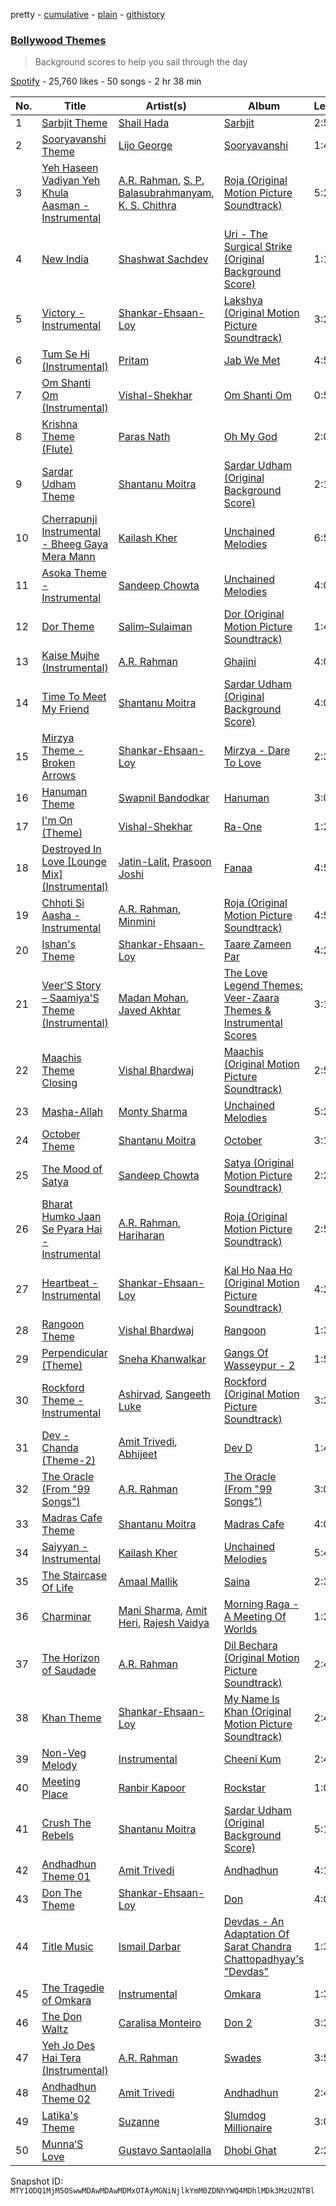 pretty - [cumulative](/playlists/cumulative/37i9dQZF1DWVIEXqkZKKXl.md) - [plain](/playlists/plain/37i9dQZF1DWVIEXqkZKKXl) - [githistory](https://github.githistory.xyz/mackorone/spotify-playlist-archive/blob/main/playlists/plain/37i9dQZF1DWVIEXqkZKKXl)

### [Bollywood Themes](https://open.spotify.com/playlist/37i9dQZF1DWVIEXqkZKKXl)

> Background scores to help you sail through the day

[Spotify](https://open.spotify.com/user/spotify) - 25,760 likes - 50 songs - 2 hr 38 min

| No. | Title | Artist(s) | Album | Length |
|---|---|---|---|---|
| 1 | [Sarbjit Theme](https://open.spotify.com/track/7i6ISlTSvgYFZFy7d9o8fO) | [Shail Hada](https://open.spotify.com/artist/73oabrcxZFkgjgeJBP5uJC) | [Sarbjit](https://open.spotify.com/album/3gFdzTRV0jUP8da5miEWyU) | 2:56 |
| 2 | [Sooryavanshi Theme](https://open.spotify.com/track/0hSi45TIuuUrmaw0GvQWDM) | [Lijo George](https://open.spotify.com/artist/4VS3XraXs2LRsowQnQ7VFh) | [Sooryavanshi](https://open.spotify.com/album/0YByaovkfVAZ9V9XEaIMdT) | 1:48 |
| 3 | [Yeh Haseen Vadiyan Yeh Khula Aasman \- Instrumental](https://open.spotify.com/track/68DE17nfr7aDHWzI4flDAh) | [A.R\. Rahman](https://open.spotify.com/artist/1mYsTxnqsietFxj1OgoGbG), [S\. P\. Balasubrahmanyam](https://open.spotify.com/artist/2ae6PxICSOZHvjqiCcgon8), [K\. S\. Chithra](https://open.spotify.com/artist/2IUtwMti1OiT3lkW6RubgH) | [Roja \(Original Motion Picture Soundtrack\)](https://open.spotify.com/album/2lORIs7BAIYVH7xxcXsUn7) | 5:20 |
| 4 | [New India](https://open.spotify.com/track/7m1aeD9ZLJCTIUPDjk09KQ) | [Shashwat Sachdev](https://open.spotify.com/artist/465OXuCU8YZNmVG1leLwQ9) | [Uri \- The Surgical Strike \(Original Background Score\)](https://open.spotify.com/album/2oZSF17FtHQ9sYBscQXoBe) | 1:14 |
| 5 | [Victory \- Instrumental](https://open.spotify.com/track/0k7Jl4wxnWZpsFsMOyr9Li) | [Shankar\-Ehsaan\-Loy](https://open.spotify.com/artist/0L5GV6LN8SWWUWIdBbTLTZ) | [Lakshya \(Original Motion Picture Soundtrack\)](https://open.spotify.com/album/2U02MTp5MJnqV54xsJOVIe) | 3:20 |
| 6 | [Tum Se Hi \(Instrumental\)](https://open.spotify.com/track/6r7QuBSfe9Ooz2VcWAH9jw) | [Pritam](https://open.spotify.com/artist/1wRPtKGflJrBx9BmLsSwlU) | [Jab We Met](https://open.spotify.com/album/4OYdTHNgjhXzgVjbqsb0tO) | 4:54 |
| 7 | [Om Shanti Om \(Instrumental\)](https://open.spotify.com/track/4kqUlN3craCx3ZIBIfhp2X) | [Vishal\-Shekhar](https://open.spotify.com/artist/6Mv8GjQa7LKUGCAqa9qqdb) | [Om Shanti Om](https://open.spotify.com/album/2cUzlmLfL5LUTSEk7qG09k) | 0:56 |
| 8 | [Krishna Theme \(Flute\)](https://open.spotify.com/track/6SeGCrn4WCKigFotOvSBka) | [Paras Nath](https://open.spotify.com/artist/01CtjxjRRR2qw4CWGWcLoF) | [Oh My God](https://open.spotify.com/album/4VIQoArqBVchMAJgMYAg11) | 2:07 |
| 9 | [Sardar Udham Theme](https://open.spotify.com/track/6km40zXhkLINWLJhkgh3sU) | [Shantanu Moitra](https://open.spotify.com/artist/6hpDlOvqsnIxrPegGTWVY1) | [Sardar Udham \(Original Background Score\)](https://open.spotify.com/album/2k5K1jBDj5ynIiAhRxuuXp) | 2:10 |
| 10 | [Cherrapunji Instrumental \- Bheeg Gaya Mera Mann](https://open.spotify.com/track/1YuyMJ3BfzJnAgm5uZiUiA) | [Kailash Kher](https://open.spotify.com/artist/4oVMLzAqW6qhRpZWt8fNw4) | [Unchained Melodies](https://open.spotify.com/album/7lReU7R3QMMfVdn9SIT7UO) | 6:57 |
| 11 | [Asoka Theme \- Instrumental](https://open.spotify.com/track/5YVL1NL2hGq8N2WH5HsY22) | [Sandeep Chowta](https://open.spotify.com/artist/4eqUmWQwI1nm86edvyGsXy) | [Unchained Melodies](https://open.spotify.com/album/7lReU7R3QMMfVdn9SIT7UO) | 4:01 |
| 12 | [Dor Theme](https://open.spotify.com/track/1kP6s97MzaVY6Vs6WQl48u) | [Salim–Sulaiman](https://open.spotify.com/artist/6ohaQzKaXrobAL8paLSaxq) | [Dor \(Original Motion Picture Soundtrack\)](https://open.spotify.com/album/23j7YAe0CCu2R2fxFyc31M) | 1:49 |
| 13 | [Kaise Mujhe \(Instrumental\)](https://open.spotify.com/track/02nOZG5WrxCHEYbjjxeZQf) | [A.R\. Rahman](https://open.spotify.com/artist/1mYsTxnqsietFxj1OgoGbG) | [Ghajini](https://open.spotify.com/album/1bakFVqPdxrSCSZI2HUGhJ) | 4:01 |
| 14 | [Time To Meet My Friend](https://open.spotify.com/track/4b6B8CxuXAtmgh7eXgo5tZ) | [Shantanu Moitra](https://open.spotify.com/artist/6hpDlOvqsnIxrPegGTWVY1) | [Sardar Udham \(Original Background Score\)](https://open.spotify.com/album/2k5K1jBDj5ynIiAhRxuuXp) | 4:02 |
| 15 | [Mirzya Theme \- Broken Arrows](https://open.spotify.com/track/7MKubSHmD8TQDyenJDT8n2) | [Shankar\-Ehsaan\-Loy](https://open.spotify.com/artist/0L5GV6LN8SWWUWIdBbTLTZ) | [Mirzya \- Dare To Love](https://open.spotify.com/album/2EBKZh6t8MAayUvmZEMB6l) | 2:37 |
| 16 | [Hanuman Theme](https://open.spotify.com/track/3nCtX2vQR0ZQQ8mfnbQZ8n) | [Swapnil Bandodkar](https://open.spotify.com/artist/5yHnIri2Bj5Ysuaki6VOVy) | [Hanuman](https://open.spotify.com/album/0kee4xS02XNY2pQIke9EDr) | 3:03 |
| 17 | [I'm On \(Theme\)](https://open.spotify.com/track/53smqbWww0YmOlRyRjZT1h) | [Vishal\-Shekhar](https://open.spotify.com/artist/6Mv8GjQa7LKUGCAqa9qqdb) | [Ra\-One](https://open.spotify.com/album/5x2eTJrbEvmOTEcWWWubLy) | 1:21 |
| 18 | [Destroyed In Love \[Lounge Mix\] \(Instrumental\)](https://open.spotify.com/track/40S0GyHvtdogjOhiyP6i1o) | [Jatin\-Lalit](https://open.spotify.com/artist/4YgUVg4p7xtMOrOS4GjiJZ), [Prasoon Joshi](https://open.spotify.com/artist/0e7Xsukwik0zDaqCcSvJTg) | [Fanaa](https://open.spotify.com/album/2L3NV5Fxjrj6mi59Gs5tUx) | 4:50 |
| 19 | [Chhoti Si Aasha \- Instrumental](https://open.spotify.com/track/3GwWKghhOH4Kj8J4Es2sem) | [A.R\. Rahman](https://open.spotify.com/artist/1mYsTxnqsietFxj1OgoGbG), [Minmini](https://open.spotify.com/artist/22hTOnub1VZYjuQultOi4Q) | [Roja \(Original Motion Picture Soundtrack\)](https://open.spotify.com/album/2lORIs7BAIYVH7xxcXsUn7) | 4:58 |
| 20 | [Ishan's Theme](https://open.spotify.com/track/6lFMO7ymvqHFVUOsUK98a7) | [Shankar\-Ehsaan\-Loy](https://open.spotify.com/artist/0L5GV6LN8SWWUWIdBbTLTZ) | [Taare Zameen Par](https://open.spotify.com/album/3krigkIAxyZMBcxYfE0jlE) | 4:22 |
| 21 | [Veer'S Story – Saamiya'S Theme \(Instrumental\)](https://open.spotify.com/track/0cOi8CPOAhUgw1asVhQVdW) | [Madan Mohan](https://open.spotify.com/artist/5Uvn1P3OFu268QovsUAnDu), [Javed Akhtar](https://open.spotify.com/artist/3UpmjPgIFSGqnxXuiwD014) | [The Love Legend Themes: Veer\-Zaara Themes & Instrumental Scores](https://open.spotify.com/album/7cufmUMLy4bGanr9fc6Jnl) | 3:11 |
| 22 | [Maachis Theme Closing](https://open.spotify.com/track/5H83kULz9wDkDdNkFUFFuI) | [Vishal Bhardwaj](https://open.spotify.com/artist/1JdHoZwkwOmX2Pl2iTwnzc) | [Maachis \(Original Motion Picture Soundtrack\)](https://open.spotify.com/album/1kc4rAQ1kkW3orZ87Le7M6) | 2:57 |
| 23 | [Masha\-Allah](https://open.spotify.com/track/5F7tfNdJzOP2vjudqmER0O) | [Monty Sharma](https://open.spotify.com/artist/554yyXUEFseU1dwvisHTik) | [Unchained Melodies](https://open.spotify.com/album/7lReU7R3QMMfVdn9SIT7UO) | 5:28 |
| 24 | [October Theme](https://open.spotify.com/track/3Kpz1I7PzvFGZ4mAA5WDSY) | [Shantanu Moitra](https://open.spotify.com/artist/6hpDlOvqsnIxrPegGTWVY1) | [October](https://open.spotify.com/album/50K9juQj3cW0vn9usw7XgM) | 3:11 |
| 25 | [The Mood of Satya](https://open.spotify.com/track/18spm4j6IeNxSh74ZUKRyw) | [Sandeep Chowta](https://open.spotify.com/artist/4eqUmWQwI1nm86edvyGsXy) | [Satya \(Original Motion Picture Soundtrack\)](https://open.spotify.com/album/6kVzRosBiI1oaliq3LB3SR) | 2:20 |
| 26 | [Bharat Humko Jaan Se Pyara Hai \- Instrumental](https://open.spotify.com/track/4DvqMMVGLTYfDCAPGCt7hf) | [A.R\. Rahman](https://open.spotify.com/artist/1mYsTxnqsietFxj1OgoGbG), [Hariharan](https://open.spotify.com/artist/2NoJ7NuNs9nyj8Thoh1kbu) | [Roja \(Original Motion Picture Soundtrack\)](https://open.spotify.com/album/2lORIs7BAIYVH7xxcXsUn7) | 2:58 |
| 27 | [Heartbeat \- Instrumental](https://open.spotify.com/track/3n7qJSOyVke4JagcJ8FiSG) | [Shankar\-Ehsaan\-Loy](https://open.spotify.com/artist/0L5GV6LN8SWWUWIdBbTLTZ) | [Kal Ho Naa Ho \(Original Motion Picture Soundtrack\)](https://open.spotify.com/album/6H71erprmvRxnWs3XqC8uE) | 4:23 |
| 28 | [Rangoon Theme](https://open.spotify.com/track/3PkLK8b0tRTIgggmM1vwib) | [Vishal Bhardwaj](https://open.spotify.com/artist/1JdHoZwkwOmX2Pl2iTwnzc) | [Rangoon](https://open.spotify.com/album/2fcB0MfveJSfjhDG4UjfxQ) | 1:31 |
| 29 | [Perpendicular \(Theme\)](https://open.spotify.com/track/4dnBoWcH0c5BzaIXssStBi) | [Sneha Khanwalkar](https://open.spotify.com/artist/3JtetEsoytPoOIPGvqUvSR) | [Gangs Of Wasseypur \- 2](https://open.spotify.com/album/7DBbDXQbei6e4X6EdXOyz2) | 1:53 |
| 30 | [Rockford Theme \- Instrumental](https://open.spotify.com/track/6rZRfqE5yPnOMqhqgNPxaM) | [Ashirvad](https://open.spotify.com/artist/4BXd7j6uYCeZFgi3B5v3K7), [Sangeeth Luke](https://open.spotify.com/artist/3MJZzdlZhRijyUHSMnaP5o) | [Rockford \(Original Motion Picture Soundtrack\)](https://open.spotify.com/album/0LUE9RNRU8IpGGYbpjtJpC) | 3:35 |
| 31 | [Dev \- Chanda \(Theme\-2\)](https://open.spotify.com/track/6qksrgPqbSNoTiNzdmRG9p) | [Amit Trivedi](https://open.spotify.com/artist/7HCqGPJcQTyGJ2yqntbuyr), [Abhijeet](https://open.spotify.com/artist/2ZRrPOjBIWoKK5rHedLijj) | [Dev D](https://open.spotify.com/album/4NQFGqfjIeZR4lJi9bqdYT) | 1:47 |
| 32 | [The Oracle \(From "99 Songs"\)](https://open.spotify.com/track/1bzq0AWObA7m4uJA7Lhn4y) | [A.R\. Rahman](https://open.spotify.com/artist/1mYsTxnqsietFxj1OgoGbG) | [The Oracle \(From "99 Songs"\)](https://open.spotify.com/album/7jPY6jpEwCdKEhQOoWkwTG) | 3:01 |
| 33 | [Madras Cafe Theme](https://open.spotify.com/track/0cJDxizZXI4mXhAIv3StRm) | [Shantanu Moitra](https://open.spotify.com/artist/6hpDlOvqsnIxrPegGTWVY1) | [Madras Cafe](https://open.spotify.com/album/7ggp9qSziSZxH0khHjJ6oy) | 4:04 |
| 34 | [Saiyyan \- Instrumental](https://open.spotify.com/track/3aG2fRZk8wJVurZEcl6MR0) | [Kailash Kher](https://open.spotify.com/artist/4oVMLzAqW6qhRpZWt8fNw4) | [Unchained Melodies](https://open.spotify.com/album/7lReU7R3QMMfVdn9SIT7UO) | 5:47 |
| 35 | [The Staircase Of Life](https://open.spotify.com/track/6SFKUn0A9oPOPb78DRJ8pa) | [Amaal Mallik](https://open.spotify.com/artist/76fuWYgIf3TVIopTs3vaJ6) | [Saina](https://open.spotify.com/album/6NJ8ytX4jY0bkVy4OoL9ME) | 2:31 |
| 36 | [Charminar](https://open.spotify.com/track/3fbM7XnAJOF5S4W3cqJhJd) | [Mani Sharma](https://open.spotify.com/artist/3AMxH9QIPZbK8ND8C9j4Ss), [Amit Heri](https://open.spotify.com/artist/0EfPLCM3YgAj83a4K4TVMg), [Rajesh Vaidya](https://open.spotify.com/artist/4H83oUEiCke2zJcFbJAmCw) | [Morning Raga \- A Meeting Of Worlds](https://open.spotify.com/album/0WzQ9zO97qwwntyQ1mgaCE) | 1:29 |
| 37 | [The Horizon of Saudade](https://open.spotify.com/track/7zTrimhtil85dyT7VSpvMA) | [A.R\. Rahman](https://open.spotify.com/artist/1mYsTxnqsietFxj1OgoGbG) | [Dil Bechara \(Original Motion Picture Soundtrack\)](https://open.spotify.com/album/5zrZPXoYsu772sB3CwVuxr) | 2:46 |
| 38 | [Khan Theme](https://open.spotify.com/track/5DUvjsIHp1QmNWWGq4Xmo6) | [Shankar\-Ehsaan\-Loy](https://open.spotify.com/artist/0L5GV6LN8SWWUWIdBbTLTZ) | [My Name Is Khan \(Original Motion Picture Soundtrack\)](https://open.spotify.com/album/3U2w8t9JJNx2SrUkdY7XRa) | 2:43 |
| 39 | [Non\-Veg Melody](https://open.spotify.com/track/40y0JSUWt2BWw78ohC57T0) | [Instrumental](https://open.spotify.com/artist/0wMmGaXRfdHPhqSEAVQIr6) | [Cheeni Kum](https://open.spotify.com/album/1GdS4AlrlBPtROdVwg3Fl6) | 2:46 |
| 40 | [Meeting Place](https://open.spotify.com/track/09NCo4MjEUXzQ12sRoZBWJ) | [Ranbir Kapoor](https://open.spotify.com/artist/37IHSwzDKNSluvUgmWhOKZ) | [Rockstar](https://open.spotify.com/album/3RZxrS2dDZlbsYtMRM89v8) | 1:09 |
| 41 | [Crush The Rebels](https://open.spotify.com/track/5JES4hDzGsLOzfPQFpB9Uj) | [Shantanu Moitra](https://open.spotify.com/artist/6hpDlOvqsnIxrPegGTWVY1) | [Sardar Udham \(Original Background Score\)](https://open.spotify.com/album/2k5K1jBDj5ynIiAhRxuuXp) | 5:11 |
| 42 | [Andhadhun Theme 01](https://open.spotify.com/track/62KAX5PbRgblMOiHxGK4r4) | [Amit Trivedi](https://open.spotify.com/artist/7HCqGPJcQTyGJ2yqntbuyr) | [Andhadhun](https://open.spotify.com/album/06l61IvDCVAeThVR8ajgxj) | 4:15 |
| 43 | [Don The Theme](https://open.spotify.com/track/6d7MSaXaEBSzRG39HNODNz) | [Shankar\-Ehsaan\-Loy](https://open.spotify.com/artist/0L5GV6LN8SWWUWIdBbTLTZ) | [Don](https://open.spotify.com/album/6TeyEvfuNNKYhRZpJt9BZm) | 4:09 |
| 44 | [Title Music](https://open.spotify.com/track/0JssnFzBVPo5Wk9k9UT808) | [Ismail Darbar](https://open.spotify.com/artist/3r4HOyyBpGvNIyajw3mcER) | [Devdas \- An Adaptation Of Sarat Chandra Chattopadhyay's "Devdas"](https://open.spotify.com/album/7DMHBOZasKAboJFNNV7k4m) | 1:31 |
| 45 | [The Tragedie of Omkara](https://open.spotify.com/track/4sO3kii5WGoPTm7taepIRD) | [Instrumental](https://open.spotify.com/artist/0wMmGaXRfdHPhqSEAVQIr6) | [Omkara](https://open.spotify.com/album/7gSZBlIIQKVAI3Oxr3WW0c) | 1:35 |
| 46 | [The Don Waltz](https://open.spotify.com/track/5XcOoA1V7bj4g2I49dOXbk) | [Caralisa Monteiro](https://open.spotify.com/artist/2Yf4MRVpt0rcAd5y5h5ph1) | [Don 2](https://open.spotify.com/album/567IupuTzzBF0cgmtucllU) | 3:28 |
| 47 | [Yeh Jo Des Hai Tera \(Instrumental\)](https://open.spotify.com/track/3QsPxWO0qWfy5KBUOF97ob) | [A.R\. Rahman](https://open.spotify.com/artist/1mYsTxnqsietFxj1OgoGbG) | [Swades](https://open.spotify.com/album/72oHSx1OrxR0gig6JcVAEW) | 3:55 |
| 48 | [Andhadhun Theme 02](https://open.spotify.com/track/1Me3vv09VaF0C4zTOryogb) | [Amit Trivedi](https://open.spotify.com/artist/7HCqGPJcQTyGJ2yqntbuyr) | [Andhadhun](https://open.spotify.com/album/06l61IvDCVAeThVR8ajgxj) | 2:40 |
| 49 | [Latika's Theme](https://open.spotify.com/track/0SLE7g1g6V6zBm3alHrsCt) | [Suzanne](https://open.spotify.com/artist/0uWl5BUPnXzE2RWQEprHyF) | [Slumdog Millionaire](https://open.spotify.com/album/28tUf89XzjZ5O5yOnvVTqM) | 3:08 |
| 50 | [Munna’S Love](https://open.spotify.com/track/1XotHNg5Tnpcyq1R2nJ7Na) | [Gustavo Santaolalla](https://open.spotify.com/artist/4W3fa7tiXGVXl3KilbACqt) | [Dhobi Ghat](https://open.spotify.com/album/2gIiVoEdG9Gy5dIqH5opQE) | 2:25 |

Snapshot ID: `MTY1ODQ1MjM5OSwwMDAwMDAwMDMxOTAyMGNiNjlkYmM0ZDNhYWQ4MDhlMDk3MzU2NTBl`
